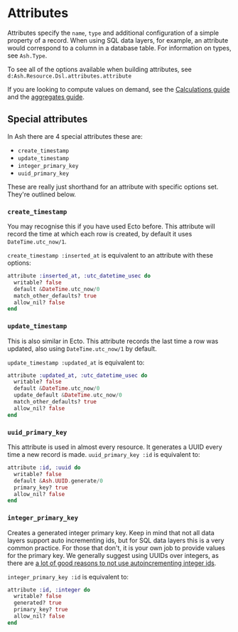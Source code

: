 <!--
SPDX-FileCopyrightText: 2019 ash contributors <https://github.com/ash-project/ash/graphs.contributors>

SPDX-License-Identifier: MIT
-->

# Attributes

Attributes specify the `name`, `type` and additional configuration of a simple property of a record. When using SQL data layers, for example, an attribute would correspond to a column in a database table. For information on types, see `Ash.Type`.

To see all of the options available when building attributes, see `d:Ash.Resource.Dsl.attributes.attribute`

If you are looking to compute values on demand, see the [Calculations guide](/documentation/topics/resources/calculations.md) and the [aggregates guide](/documentation/topics/resources/aggregates.md).

## Special attributes

In Ash there are 4 special attributes these are:

- `create_timestamp`
- `update_timestamp`
- `integer_primary_key`
- `uuid_primary_key`

These are really just shorthand for an attribute with specific options set. They're outlined below.

### `create_timestamp`

You may recognise this if you have used Ecto before. This attribute will record the time at which each row is created, by default it uses `DateTime.utc_now/1`.

`create_timestamp :inserted_at` is equivalent to an attribute with these options:

```elixir
attribute :inserted_at, :utc_datetime_usec do
  writable? false
  default &DateTime.utc_now/0
  match_other_defaults? true
  allow_nil? false
end
```

### `update_timestamp`

This is also similar in Ecto. This attribute records the last time a row was updated, also using `DateTime.utc_now/1` by default.

`update_timestamp :updated_at` is equivalent to:

```elixir
attribute :updated_at, :utc_datetime_usec do
  writable? false
  default &DateTime.utc_now/0
  update_default &DateTime.utc_now/0
  match_other_defaults? true
  allow_nil? false
end
```

### `uuid_primary_key`

This attribute is used in almost every resource. It generates a UUID every time a new record is made.
`uuid_primary_key :id` is equivalent to:

```elixir
attribute :id, :uuid do
  writable? false
  default &Ash.UUID.generate/0
  primary_key? true
  allow_nil? false
end
```

### `integer_primary_key`

Creates a generated integer primary key. Keep in mind that not all data layers support auto incrementing ids, but for SQL data layers this is a very common practice. For those that don't, it is your own job to provide values for the primary key. We generally suggest using UUIDs over integers, as there are [a lot of good reasons to not use autoincrementing integer ids](https://www.clever-cloud.com/blog/engineering/2015/05/20/why-auto-increment-is-a-terrible-idea/).

`integer_primary_key :id` is equivalent to:

```elixir
attribute :id, :integer do
  writable? false
  generated? true
  primary_key? true
  allow_nil? false
end
```
